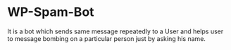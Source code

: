 # WP-Spam-Bot
It is a bot which sends same message repeatedly to a User and helps user to message bombing on a particular person just by asking his name.
